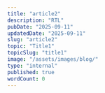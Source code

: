 ```yaml
---
title: "article2"
description: "RTL"
pubDate: "2025-09-11"
updatedDate: "2025-09-11"
slug: "article2"
topic: "Title1"
topicSlug: "title1"
image: "/assets/images/blog/"
type: "internal"
published: true
wordCount: 0
---
```


